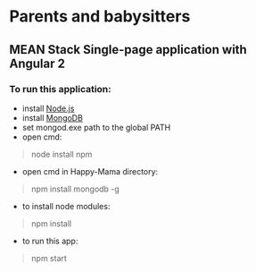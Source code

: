 # Parents and babysitters
## MEAN Stack Single-page application with Angular 2

### To run this application:
- install [Node.js](https://nodejs.org/en/)
- install [MongoDB](https://www.mongodb.com/)
- set mongod.exe path to the global PATH
- open cmd:
> node install npm
- open cmd in Happy-Mama directory:
> npm install mongodb -g
- to install node modules:
> npm install
- to run this app:
> npm start
